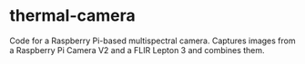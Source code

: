 # thermal-camera
Code for a Raspberry Pi-based multispectral camera. Captures images from a Raspberry Pi Camera V2 and a FLIR Lepton 3 and combines them.
